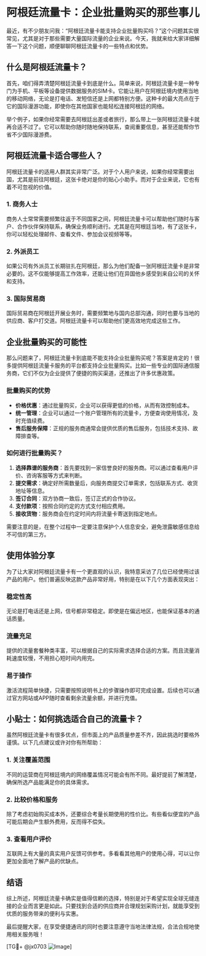 # 阿根廷流量卡：企业批量购买的那些事儿

最近，有不少朋友问我：“阿根廷流量卡能支持企业批量购买吗？”这个问题其实很常见，尤其是对于那些需要大量国际流量的企业来说。今天，我就来给大家详细解答一下这个问题，顺便聊聊阿根廷流量卡的一些特点和优势。

## 什么是阿根廷流量卡？

首先，咱们得弄清楚阿根廷流量卡到底是什么。简单来说，阿根廷流量卡是一种专门为手机、平板等设备提供数据服务的SIM卡。它能让用户在阿根廷境内使用当地的移动网络，无论是打电话、发短信还是上网都特别方便。这种卡的最大亮点在于它的国际漫游功能，即使你在其他国家也能轻松连接阿根廷的网络。

举个例子，如果你经常需要去阿根廷出差或者旅行，那么带上一张阿根廷流量卡就再合适不过了。它可以帮助你随时随地保持联系，查阅重要信息，甚至还能帮你节省不少国际漫游费。

## 阿根廷流量卡适合哪些人？

阿根廷流量卡的适用人群其实非常广泛。对于个人用户来说，如果你经常需要出国，尤其是前往阿根廷，这张卡绝对是你的贴心小助手。而对于企业来说，它也有着不可忽视的价值。

### 1. 商务人士
商务人士常常需要频繁往返于不同国家之间，阿根廷流量卡可以帮助他们随时与客户、合作伙伴保持联系，确保业务顺利进行。尤其是在阿根廷当地，有了这张卡，你可以轻松处理邮件、查看文件、参加会议视频等等。

### 2. 外派员工
如果公司有外派员工长期驻扎在阿根廷，那么为他们配备一张阿根廷流量卡是非常必要的。这不仅能够提高工作效率，还能让他们在异国他乡感受到来自公司的关怀和支持。

### 3. 国际贸易商
国际贸易商在阿根廷开展业务时，需要频繁地与国内总部沟通，同时也要与当地的供应商、客户打交道。阿根廷流量卡可以帮助他们更高效地完成这些工作。

## 企业批量购买的可能性

那么问题来了，阿根廷流量卡到底能不能支持企业批量购买呢？答案是肯定的！很多提供阿根廷流量卡服务的平台都支持企业批量购买。比如一些专业的国际通信服务商，它们不仅为企业提供了便捷的购买渠道，还推出了许多优惠政策。

### 批量购买的优势
- **价格优惠**：通过批量购买，企业可以获得更低的价格，从而有效控制成本。
- **统一管理**：企业可以通过一个账户管理所有的流量卡，方便查询使用情况，及时充值续费。
- **售后服务保障**：正规的服务商通常会提供优质的售后服务，包括技术支持、故障排查等。

### 如何进行批量购买？
1. **选择靠谱的服务商**：首先要找到一家信誉良好的服务商。可以通过查看用户评价、咨询客服等方式来判断。
2. **提交需求**：确定好所需数量后，向服务商提交订单需求，包括联系方式、收货地址等信息。
3. **签订合同**：双方协商一致后，签订正式的合作协议。
4. **支付款项**：按照合同约定的方式支付相应费用。
5. **接收货物**：服务商会在约定时间内将流量卡寄送到指定地点。

需要注意的是，在整个过程中一定要注意保护个人信息安全，避免泄露敏感信息给不可信的第三方。

## 使用体验分享

为了让大家对阿根廷流量卡有一个更直观的认识，我特意采访了几位已经使用过该产品的用户。他们普遍反映这款产品非常好用，特别是在以下几个方面表现突出：

### 稳定性高
无论是打电话还是上网，信号都非常稳定。即使是在偏远地区，也能保证基本的通话质量。

### 流量充足
提供的流量套餐种类丰富，可以根据自己的实际需求选择合适的方案。而且流量消耗速度较慢，不用担心短时间内用完。

### 易于操作
激活流程简单快捷，只需要按照说明书上的步骤操作即可完成设置。后续也可以通过官方网站或APP随时查看剩余流量余额，并进行充值。

## 小贴士：如何挑选适合自己的流量卡？

虽然阿根廷流量卡有很多优点，但市面上的产品质量参差不齐，因此挑选时要格外谨慎。以下几点建议或许对你有所帮助：

### 1. 关注覆盖范围
不同的运营商在阿根廷境内的网络覆盖情况可能会有所不同。最好提前了解清楚，确保所选产品能满足你的具体需求。

### 2. 比较价格和服务
除了考虑初始购买成本外，还要综合考量长期使用的性价比。有些看似便宜的产品可能后期会产生额外费用，反而得不偿失。

### 3. 查看用户评价
互联网上有大量的真实用户反馈可供参考。多看看其他用户的使用心得，可以让你更加全面地了解产品的优缺点。

## 结语

综上所述，阿根廷流量卡确实是值得信赖的选择，特别是对于希望实现全球无缝连接的企业而言更是如此。只要找到合适的供应商并合理规划采购计划，就能享受到优质的服务带来的便利与实惠。

最后提醒大家，在享受便捷通讯的同时也要注意遵守当地法律法规，合法合规地使用相关服务哦！

[TG💪+ @jx0703 ![Image](https://github.com/user-attachments/assets/dbca1d08-cadb-493c-b0ec-ad6f7a83f270)]